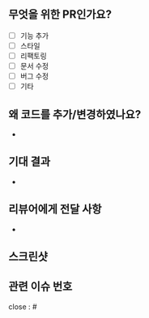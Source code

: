 ## 무엇을 위한 PR인가요?

- [ ] 기능 추가
- [ ] 스타일
- [ ] 리팩토링
- [ ] 문서 수정
- [ ] 버그 수정
- [ ] 기타

## 왜 코드를 추가/변경하였나요?

-

## 기대 결과

-

## 리뷰어에게 전달 사항

-

## 스크린샷

## 관련 이슈 번호

close : #
